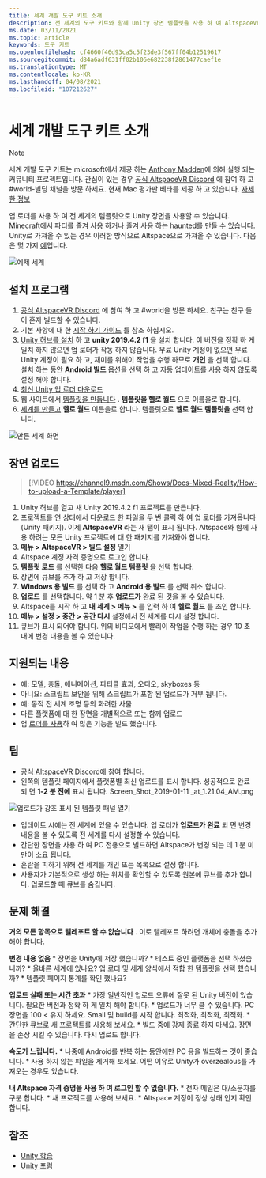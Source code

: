```yaml
---
title: 세계 개발 도구 키트 소개
description: 전 세계의 도구 키트와 함께 Unity 장면 템플릿을 사용 하 여 AltspaceVR 환경을 설정 하 고 업로드 하는 방법에 대해 알아봅니다.
ms.date: 03/11/2021
ms.topic: article
keywords: 도구 키트
ms.openlocfilehash: cf4660f46d93ca5c5f23de3f567ff04b12519617
ms.sourcegitcommit: d84a6adf631ff02b106e682238f2861477caef1e
ms.translationtype: MT
ms.contentlocale: ko-KR
ms.lasthandoff: 04/08/2021
ms.locfileid: "107212627"
---
```

# <a name="introducing-the-world-building-toolkit"></a>세계 개발 도구 키트 소개

> [!NOTE]
> 세계 개발 도구 키트는 microsoft에서 제공 하는 [Anthony Madden](https://twitter.com/chigamesstudio)에 의해 실행 되는 커뮤니티 프로젝트입니다. 관심이 있는 경우 [공식 AltspaceVR Discord](https://discordapp.com/invite/altspacevr) 에 참여 하 고 #world-빌딩 채널을 방문 하세요. 현재 Mac 평가판 베타를 제공 하 고 있습니다. [자세한 정보](https://altvr.com/altspacevr-mac)

업 로더를 사용 하 여 전 세계의 템플릿으로 Unity 장면을 사용할 수 있습니다. Minecraft에서 파티를 즐겨 사용 하거나 즐겨 사용 하는 haunted를 만들 수 있습니다. Unity로 가져올 수 있는 경우 이러한 방식으로 Altspace으로 가져올 수 있습니다. 다음은 몇 가지 [예](https://account.altvr.com/worlds/1046572460192825569)입니다.

![예제 세계](images/unity-uploader-img-01.png)

## <a name="setup"></a>설치 프로그램

1. [공식 AltspaceVR Discord](https://discordapp.com/invite/altspacevr) 에 참여 하 고 #world을 방문 하세요. 친구는 친구 들이 혼자 빌드할 수 있습니다.
2. 기본 사항에 대 한 [시작 하기 가이드](world-building-getting-started.md) 를 참조 하십시오.
3. [Unity 허브를 설치](https://blogs.unity3d.com/2018/01/24/streamline-your-workflow-introducing-unity-hub-beta) 하 고 **unity 2019.4.2 f1** 을 설치 합니다. 이 버전을 정확 하 게 일치 하지 않으면 업 로더가 작동 하지 않습니다. 무료 Unity 계정이 없으면 무료 Unity 계정이 필요 하 고, 재미를 위해이 작업을 수행 하므로 **개인** 을 선택 합니다. 설치 하는 동안 **Android 빌드** 옵션을 선택 하 고 자동 업데이트를 사용 하지 않도록 설정 해야 합니다.
4. [최신 Unity 업 로더 다운로드](https://aka.ms/AsvrCommunityUploader)
5. 웹 사이트에서 [템플릿을 만듭니다](https://account.altvr.com/space_templates/new) . **템플릿을 헬로 월드** 으로 이름을로 합니다.
6. [세계를 만들고](https://account.altvr.com/worlds/my) **헬로 월드** 이름을로 합니다. 템플릿으로 **헬로 월드 템플릿을** 선택 합니다.

![만든 세계 화면](images/unity-uploader-img-02.png)

## <a name="upload-your-scene"></a>장면 업로드

> [!VIDEO https://channel9.msdn.com/Shows/Docs-Mixed-Reality/How-to-upload-a-Template/player]

1. Unity 허브를 열고 새 Unity 2019.4.2 f1 프로젝트를 만듭니다.
2. 프로젝트를 연 상태에서 다운로드 한 파일을 두 번 클릭 하 여 업 로더를 가져옵니다 (Unity 패키지). 이제 **AltspaceVR** 라는 새 탭이 표시 됩니다. Altspace와 함께 사용 하려는 모든 Unity 프로젝트에 대 한 패키지를 가져와야 합니다.
3. **메뉴 > AltspaceVR > 빌드 설정** 열기
4. Altspace 계정 자격 증명으로 로그인 합니다.
5. **템플릿 로드** 를 선택한 다음 **헬로 월드 템플릿** 을 선택 합니다.
6. 장면에 큐브를 추가 하 고 저장 합니다.
7. **Windows 용 빌드** 를 선택 하 고 **Android 용 빌드** 를 선택 취소 합니다.
8. **업로드** 를 선택합니다. 약 1 분 후 **업로드가** 완료 된 것을 볼 수 있습니다.
9. Altspace를 시작 하 고 **내 세계 > 메뉴 >** 를 입력 하 여 **헬로 월드** 를 조인 합니다.
10. **메뉴 > 설정 > 중간 > 공간 다시** 설정에서 전 세계를 다시 설정 합니다.
11. 큐브가 표시 되어야 합니다. 위의 비디오에서 빨리이 작업을 수행 하는 경우 10 초 내에 변경 내용을 볼 수 있습니다.

## <a name="whats-supported"></a>지원되는 내용

* 예: 모델, 충돌, 애니메이션, 파티클 효과, 오디오, skyboxes 등
* 아니요: 스크립트 보안을 위해 스크립트가 포함 된 업로드가 거부 됩니다.
* 예: 동적 전 세계 조명 등의 화려한 사물
* 다른 플랫폼에 대 한 장면을 개별적으로 또는 함께 업로드
* 업 [로더를 사용](https://account.altvr.com/worlds/featured)하 여 많은 기능을 빌드 했습니다.

## <a name="tips"></a>팁

* [공식 AltspaceVR Discord](https://discordapp.com/invite/altspacevr)에 참여 합니다.
* 왼쪽의 템플릿 페이지에서 플랫폼별 최신 업로드를 표시 합니다. 성공적으로 완료 되 면 **1-2 분 전에** 표시 됩니다. Screen_Shot_2019-01-11 _at_1.21.04_AM.png

![업로드가 강조 표시 된 템플릿 패널 열기](images/unity-uploader-img-03.png)

* 업데이트 시에는 전 세계에 있을 수 있습니다. 업 로더가 **업로드가 완료** 되 면 변경 내용을 볼 수 있도록 전 세계를 다시 설정할 수 있습니다.
* 간단한 장면을 사용 하 여 PC 전용으로 빌드하면 Altspace가 변경 되는 데 1 분 미만이 소요 됩니다.
* 혼란을 피하기 위해 전 세계를 개인 또는 목록으로 설정 합니다.
* 사용자가 기본적으로 생성 하는 위치를 확인할 수 있도록 원본에 큐브를 추가 합니다. 업로드할 때 큐브를 숨깁니다.

## <a name="troubleshooting"></a>문제 해결

**거의 모든 항목으로 텔레포트 할 수 없습니다** . 이로 텔레포트 하려면 개체에 충돌을 추가 해야 합니다.

**변경 내용 없음**
    * 장면을 Unity에 저장 했습니까?
    * 테스트 중인 플랫폼을 선택 하셨습니까?
    * 올바른 세계에 있나요? 업 로더 및 세계 양식에서 적합 한 템플릿을 선택 했습니까?
    * 템플릿 페이지 통계를 확인 했나요?

**업로드 실패 또는 시간 초과**
    * 가장 일반적인 업로드 오류에 잘못 된 Unity 버전이 있습니다. 필요한 버전과 정확 하 게 일치 해야 합니다.
    * 업로드가 너무 클 수 있습니다. PC 장면을 100 < 유지 하세요. Small 및 build를 시작 합니다. 최적화, 최적화, 최적화.
    * 간단한 큐브로 새 프로젝트를 사용해 보세요.
    * 빌드 중에 강제 종료 하지 마세요. 장면을 손상 시킬 수 있습니다. 다시 업로드 합니다.

**속도가 느립니다.**
    * 나중에 Android를 반복 하는 동안에만 PC 용을 빌드하는 것이 좋습니다.
    * 사용 하지 않는 파일을 제거해 보세요. 어떤 이유로 Unity가 overzealous를 가져오는 경우도 있습니다.

**내 Altspace 자격 증명을 사용 하 여 로그인 할 수 없습니다.**
    * 전자 메일은 대/소문자를 구분 합니다.
    * 새 프로젝트를 사용해 보세요.
    * Altspace 계정이 정상 상태 인지 확인 합니다.

## <a name="see-also"></a>참조

* [Unity 학습](https://unity3d.com/learn)
* [Unity 포럼](https://forum.unity.com)
